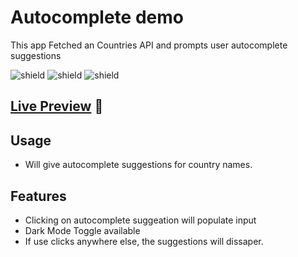 # Autocomplete demo
This app Fetched an Countries API and prompts user autocomplete suggestions

![shield](https://img.shields.io/badge/HTML5-E34F26?style=for-the-badge&logo=html5&logoColor=white) ![shield](https://img.shields.io/badge/CSS3-1572B6?style=for-the-badge&logo=css3&logoColor=white) ![shield](https://img.shields.io/badge/Vercel-000000?style=for-the-badge&logo=vercel&logoColor=white)

## [Live Preview](https://autocomplete-demo-beta.vercel.app/) :link:

## Usage
- Will give autocomplete suggestions for  country names.

## Features

- Clicking on autocomplete suggeation will populate input
- Dark Mode Toggle available
- If use clicks anywhere else, the suggestions will dissaper.

